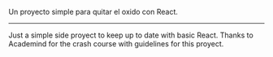Un proyecto simple para quitar el oxido con React. 

------------------------------

Just a simple side proyect to keep up to date with basic React.
Thanks to Academind for the crash course with guidelines for this proyect.
